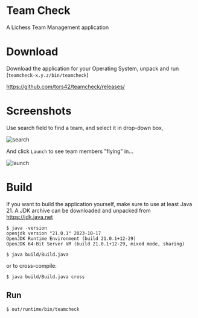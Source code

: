 # Team Check

A Lichess Team Management application

# Download

Download the application for your Operating System, unpack and run (`teamcheck-x.y.z/bin/teamcheck`)

https://github.com/tors42/teamcheck/releases/

# Screenshots

Use search field to find a team, and select it in drop-down box,

![search](https://user-images.githubusercontent.com/4084220/131161893-a0b8a407-2043-4fb3-9012-50fb6cbf1871.png)

And click `Launch` to see team members "flying" in...

![launch](https://user-images.githubusercontent.com/4084220/131161888-15768f3d-f651-4b4f-90c6-7d65b85db4aa.png)


# Build

If you want to build the application yourself,
make sure to use at least Java 21. A JDK archive can be downloaded and unpacked from https://jdk.java.net

    $ java -version
    openjdk version "21.0.1" 2023-10-17
    OpenJDK Runtime Environment (build 21.0.1+12-29)
    OpenJDK 64-Bit Server VM (build 21.0.1+12-29, mixed mode, sharing)

    $ java build/Build.java

or to cross-compile:

    $ java build/Build.java cross

## Run

    $ out/runtime/bin/teamcheck

